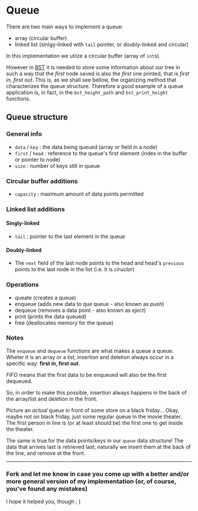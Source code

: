 # Queue

There are two main ways to implement a queue:
* array (circular buffer)
* linked list (sinlgy-linked with `tail` pointer, or doubly-linked and circular)

In this implementation we utiize a circular buffer (array of `int`s).

However in [BST](https://github.com/matheus-ft/data-structures/tree/main/binary-search-tree) it is needed to store some information about our tree in such a way that the *first* node saved is also the *first* one printed, that is *first in, first out*. This is, as we shall see bellow, the organizing method that characterizes the queue structure. Therefore a good example of a queue application is, in fact, in the `bst_height_path` and `bst_print_height` functions.


## Queue structure

### General info

* `data` / `key` : the data being queued (array or field in a node)
* `first` / `head` : reference to the queue's first element (index in the buffer or pointer to node)
* `size` : number of keys still in queue

### Circular buffer additions
* `capacity` : maximum amount of data points permitted

### Linked list additions

#### Singly-linked
* `tail` : pointer to the last element in the queue

#### Doubly-linked
* The `next` field of the last node points to the head and head's `previous` points to the last node in the list (i.e. it is *ciruclar*)


### Operations
* queate (creates a queue)
* enqueue (adds new data to que queue - also known as *push*)
* dequeue (removes a data point - also known as *eject*)
* print (prints the data queued)
* free (deallocates memory for the queue)

### Notes
The `enqueue` and `dequeue` functions are what makes a queue a queue. Wheter it is an array or a list, insertion and deletion always occur in a specific way: **first in, first out**. 

*FIFO* means that the first data to be enqueued will also be the first dequeued.

So, in order to make this possible, insertion always happens in the back of the array/list and deletion in the front.

Picture an *actual* queue in front of some store on a black friday... Okay, maybe not on black friday, just some regular queue in the movie theater. The first person in line is (or at least should be) the first one to get inside the theater.

The same is true for the data points/keys in our `queue` data structure! The data that arrives last is retrieved last; naturally we insert them at the back of the line, and remove at the front.

---

### Fork and let me know in case you come up with a better and/or more general version of my implementation (or, of course, you've found any mistakes)

 I hope it helped you, though ; )
